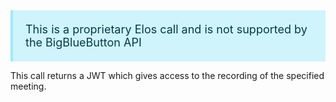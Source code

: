 <div style="background-color: #cff4fc; color: #033b46; padding: 20px; font-size: 18px; border-left: 0.25rem solid #9eeaf9">
    This is a proprietary Elos call and is not supported by the BigBlueButton API
</div>

This call returns a JWT which gives access to the recording of the specified meeting.